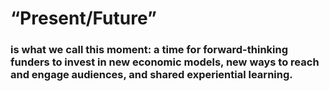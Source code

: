 
# &ldquo;Present/Future&rdquo;

### **is what we call this moment:** a time for forward-thinking funders to invest in new economic models, new ways to reach and engage audiences, and shared experiential learning.
